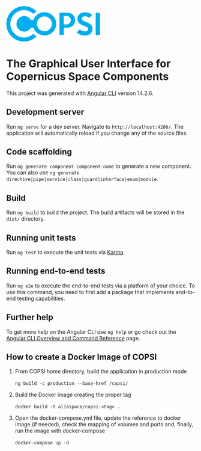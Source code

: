 <img src="https://github.com/AliaSpaceSystems/COPSI/blob/master/COPSI_logo_black.svg" width=250>

# The Graphical User Interface for Copernicus Space Components

This project was generated with [Angular CLI](https://github.com/angular/angular-cli) version 14.2.6.

## Development server

Run `ng serve` for a dev server. Navigate to `http://localhost:4200/`. The application will automatically reload if you change any of the source files.

## Code scaffolding

Run `ng generate component component-name` to generate a new component. You can also use `ng generate directive|pipe|service|class|guard|interface|enum|module`.

## Build

Run `ng build` to build the project. The build artifacts will be stored in the `dist/` directory.

## Running unit tests

Run `ng test` to execute the unit tests via [Karma](https://karma-runner.github.io).

## Running end-to-end tests

Run `ng e2e` to execute the end-to-end tests via a platform of your choice. To use this command, you need to first add a package that implements end-to-end testing capabilities.

## Further help

To get more help on the Angular CLI use `ng help` or go check out the [Angular CLI Overview and Command Reference](https://angular.io/cli) page.

## How to create a Docker Image of COPSI

1. From COPSI home directory, build the application in production mode

   `ng build -c production --base-href /copsi/`

2. Build the Docker image creating the proper tag
   
   `docker build -t aliaspace/copsi:<tag> .`

3. Open the docker-compose.yml file, update the reference to docker image (if needed), check the mapping of volumes and ports and, finally, run the image with docker-compose

   `docker-compose up -d`
